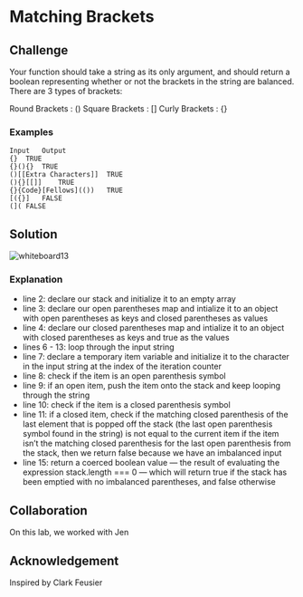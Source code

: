 # Matching Brackets
## Challenge

  Your function should take a string as its only argument, and should return a boolean representing whether or not the brackets in the string are balanced. There are 3 types of brackets:

  Round Brackets : ()
  Square Brackets : []
  Curly Brackets : {}

### Examples

    Input	Output
    {}	TRUE
    {}(){}	TRUE
    ()[[Extra Characters]]	TRUE
    (){}[[]]	TRUE
    {}{Code}[Fellows](())	TRUE
    [({}]	FALSE
    (](	FALSE


## Solution

  ![whiteboard13](whiteboard13.jpg)

### Explanation

- line 2: declare our stack and initialize it to an empty array
- line 3: declare our open parentheses map and intialize it to an object with open parentheses as keys and closed parentheses as values
- line 4: declare our closed parentheses map and intialize it to an object with closed parentheses as keys and true as the values
- lines 6 - 13: loop through the input string
- line 7: declare a temporary item variable and initialize it to the character in the input string at the index of the iteration counter
- line 8: check if the item is an open parenthesis symbol
- line 9: if an open item, push the item onto the stack and keep looping through the string
- line 10: check if the item is a closed parenthesis symbol
- line 11: if a closed item, check if the matching closed parenthesis of the last element that is popped off the stack (the last open parenthesis symbol found in the string) is not equal to the current item
if the item isn’t the matching closed parenthesis for the last open parenthesis from the stack, then we return false because we have an imbalanced input
- line 15: return a coerced boolean value — the result of evaluating the expression stack.length === 0 — which will return true if the stack has been emptied with no imbalanced parentheses, and false otherwise

## Collaboration

  On this lab, we worked with Jen

## Acknowledgement

  Inspired by Clark Feusier